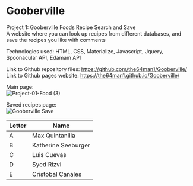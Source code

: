 # Gooberville
Project 1: Gooberville Foods Recipe Search and Save<br>
A website where you can look up recipes from different databases, and save the recipes you like with comments<br>

Technologies used: HTML, CSS, Materialize, Javascript, Jquery, Spoonacular API, Edamam API<br>

Link to Github repository files: https://github.com/the64man1/Gooberville/<br>
Link to Github pages website: https://the64man1.github.io/Gooberville/<br>

Main page:<br>
![Project-01-Food (3)](https://user-images.githubusercontent.com/74144055/115123180-88398280-9f81-11eb-8a8c-a470dde8ef2a.png)<br>

Saved recipes page:<br>
![Gooberville Save](https://user-images.githubusercontent.com/74144055/115123206-9e474300-9f81-11eb-919d-1cfb7480c67b.png)


<table class="tg">
<thead>
  <tr>
    <th class="tg-hyan">Letter</th>
    <th class="tg-hyan">Name</th>
  </tr>
</thead>
<tbody>
  <tr>
    <td class="tg-0lax">A</td>
    <td class="tg-0lax">Max Quintanilla</td>
  </tr>
  <tr>
    <td class="tg-0lax">B</td>
    <td class="tg-0lax">Katherine Seeburger</td>
  </tr>
  <tr>
    <td class="tg-0lax">C</td>
    <td class="tg-0lax">Luis Cuevas</td>
  </tr>
  <tr>
    <td class="tg-0lax">D</td>
    <td class="tg-0lax">Syed Rizvi</td>
  </tr>
  <tr>
    <td class="tg-0lax">E</td>
    <td class="tg-0lax">Cristobal Canales</td>
  </tr>
</tbody>
</table>
